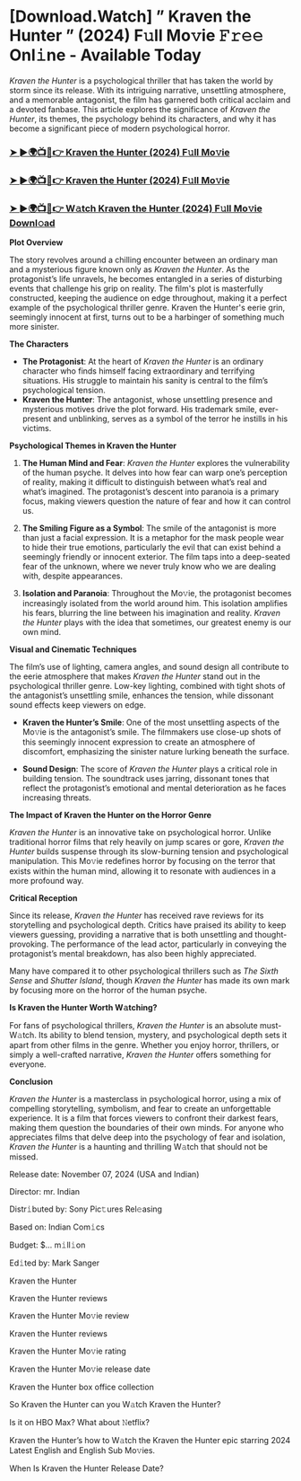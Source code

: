 # [Download.Watch] ” Kraven the Hunter ” (2024) F𝚞ll Mo𝚟ie 𝙵𝚛𝚎𝚎 Onl𝚒ne - Available Today

*Kraven the Hunter* is a psychological thriller that has taken the world by storm since its release. With its intriguing narrative, unsettling atmosphere, and a memorable antagonist, the film has garnered both critical acclaim and a devoted fanbase. This article explores the significance of *Kraven the Hunter*, its themes, the psychology behind its characters, and why it has become a significant piece of modern psychological horror.

<h3><a href="https://t.co/S3XaYGKUAQ">➤ ►🌍📺📱👉 Kraven the Hunter (2024) F𝚞ll Mo𝚟ie</a></h3>

<h3><a href="https://t.co/S3XaYGKUAQ">➤ ►🌍📺📱👉 Kraven the Hunter (2024) F𝚞ll Mo𝚟ie</a></h3>

<h3><a href="https://t.co/S3XaYGKUAQ">➤ ►🌍📺📱👉 W𝚊tch Kraven the Hunter (2024) F𝚞ll Mo𝚟ie Downl𝚘ad</a></h3>

**Plot Overview**

The story revolves around a chilling encounter between an ordinary man and a mysterious figure known only as *Kraven the Hunter*. As the protagonist’s life unravels, he becomes entangled in a series of disturbing events that challenge his grip on reality. The film's plot is masterfully constructed, keeping the audience on edge throughout, making it a perfect example of the psychological thriller genre. Kraven the Hunter's eerie grin, seemingly innocent at first, turns out to be a harbinger of something much more sinister.

**The Characters**

- **The Protagonist**: At the heart of *Kraven the Hunter* is an ordinary character who finds himself facing extraordinary and terrifying situations. His struggle to maintain his sanity is central to the film’s psychological tension.
- **Kraven the Hunter**: The antagonist, whose unsettling presence and mysterious motives drive the plot forward. His trademark smile, ever-present and unblinking, serves as a symbol of the terror he instills in his victims.

**Psychological Themes in Kraven the Hunter**

1. **The Human Mind and Fear**: *Kraven the Hunter* explores the vulnerability of the human psyche. It delves into how fear can warp one’s perception of reality, making it difficult to distinguish between what’s real and what’s imagined. The protagonist’s descent into paranoia is a primary focus, making viewers question the nature of fear and how it can control us.

2. **The Smiling Figure as a Symbol**: The smile of the antagonist is more than just a facial expression. It is a metaphor for the mask people wear to hide their true emotions, particularly the evil that can exist behind a seemingly friendly or innocent exterior. The film taps into a deep-seated fear of the unknown, where we never truly know who we are dealing with, despite appearances.

3. **Isolation and Paranoia**: Throughout the Mo𝚟ie, the protagonist becomes increasingly isolated from the world around him. This isolation amplifies his fears, blurring the line between his imagination and reality. *Kraven the Hunter* plays with the idea that sometimes, our greatest enemy is our own mind.

**Visual and Cinematic Techniques**

The film’s use of lighting, camera angles, and sound design all contribute to the eerie atmosphere that makes *Kraven the Hunter* stand out in the psychological thriller genre. Low-key lighting, combined with tight shots of the antagonist’s unsettling smile, enhances the tension, while dissonant sound effects keep viewers on edge.

- **Kraven the Hunter’s Smile**: One of the most unsettling aspects of the Mo𝚟ie is the antagonist’s smile. The filmmakers use close-up shots of this seemingly innocent expression to create an atmosphere of discomfort, emphasizing the sinister nature lurking beneath the surface.

- **Sound Design**: The score of *Kraven the Hunter* plays a critical role in building tension. The soundtrack uses jarring, dissonant tones that reflect the protagonist’s emotional and mental deterioration as he faces increasing threats.

**The Impact of Kraven the Hunter on the Horror Genre**

*Kraven the Hunter* is an innovative take on psychological horror. Unlike traditional horror films that rely heavily on jump scares or gore, *Kraven the Hunter* builds suspense through its slow-burning tension and psychological manipulation. This Mo𝚟ie redefines horror by focusing on the terror that exists within the human mind, allowing it to resonate with audiences in a more profound way.

**Critical Reception**

Since its release, *Kraven the Hunter* has received rave reviews for its storytelling and psychological depth. Critics have praised its ability to keep viewers guessing, providing a narrative that is both unsettling and thought-provoking. The performance of the lead actor, particularly in conveying the protagonist’s mental breakdown, has also been highly appreciated. 

Many have compared it to other psychological thrillers such as *The Sixth Sense* and *Shutter Island*, though *Kraven the Hunter* has made its own mark by focusing more on the horror of the human psyche.

**Is Kraven the Hunter Worth W𝚊tching?**

For fans of psychological thrillers, *Kraven the Hunter* is an absolute must-W𝚊tch. Its ability to blend tension, mystery, and psychological depth sets it apart from other films in the genre. Whether you enjoy horror, thrillers, or simply a well-crafted narrative, *Kraven the Hunter* offers something for everyone. 

**Conclusion**

*Kraven the Hunter* is a masterclass in psychological horror, using a mix of compelling storytelling, symbolism, and fear to create an unforgettable experience. It is a film that forces viewers to confront their darkest fears, making them question the boundaries of their own minds. For anyone who appreciates films that delve deep into the psychology of fear and isolation, *Kraven the Hunter* is a haunting and thrilling W𝚊tch that should not be missed.

Release date: November 07, 2024 (USA and Indian)

Director: mr. Indian

Distr𝚒buted by: Sony Pic𝚝ures Rel𝚎asing

Based on: Indian Com𝚒cs

Budget: $... m𝚒ll𝚒on

Ed𝚒ted by: Mark Sanger

Kraven the Hunter

Kraven the Hunter reviews

Kraven the Hunter Mo𝚟ie review

Kraven the Hunter reviews

Kraven the Hunter Mo𝚟ie rating

Kraven the Hunter Mo𝚟ie release date

Kraven the Hunter box office collection

So Kraven the Hunter can you W𝚊tch Kraven the Hunter?

Is it on HBO Max? What about 𝙽etflix?

Kraven the Hunter’s how to W𝚊tch the Kraven the Hunter epic starring 2024 Latest English and English Sub Mo𝚟ies.

When Is Kraven the Hunter Release Date?
